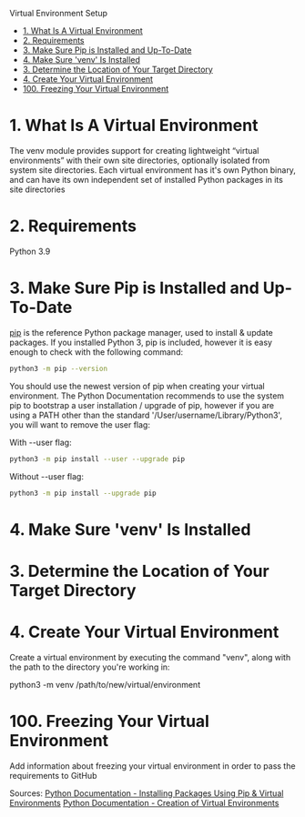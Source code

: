 Virtual Environment Setup

- [1. What Is A Virtual Environment](#1-what-is-a-virtual-environment)
- [2. Requirements](#2-requirements)
- [3. Make Sure Pip is Installed and Up-To-Date](#3-make-sure-pip-is-installed-and-up-to-date)
- [4. Make Sure 'venv' Is Installed](#4-make-sure-venv-is-installed)
- [3. Determine the Location of Your Target Directory](#3-determine-the-location-of-your-target-directory)
- [4. Create Your Virtual Environment](#4-create-your-virtual-environment)
- [100. Freezing Your Virtual Environment](#100-freezing-your-virtual-environment)

# 1. What Is A Virtual Environment

The venv module provides support for creating lightweight “virtual environments” with their own site directories, optionally isolated from system site directories. Each virtual environment has it's own Python binary, and can have its own independent set of installed Python packages in its site directories

# 2. Requirements

Python 3.9

# 3. Make Sure Pip is Installed and Up-To-Date

[pip](https://packaging.python.org/key_projects/#pip) is the reference Python package manager, used to install & update packages. If you installed Python 3, pip is included, however it is easy enough to check with the following command:

```bash
python3 -m pip --version
```

You should use the newest version of pip when creating your virtual environment. The Python Documentation recommends to use the system pip to bootstrap a user installation / upgrade of pip, however if you are using a PATH other than the standard '/User/username/Library/Python3', you will want to remove the user flag:

With --user flag:

```bash
python3 -m pip install --user --upgrade pip
```

Without --user flag:

```bash
python3 -m pip install --upgrade pip
```

# 4. Make Sure 'venv' Is Installed

# 3. Determine the Location of Your Target Directory

# 4. Create Your Virtual Environment

Create a virtual environment by executing the command "venv", along with the path to the directory you're working in:

python3 -m venv /path/to/new/virtual/environment

# 100. Freezing Your Virtual Environment

Add information about freezing your virtual environment in order to pass the requirements to GitHub

Sources:
[Python Documentation - Installing Packages Using Pip & Virtual Environments](https://packaging.python.org/guides/installing-using-pip-and-virtual-environments/#creating-a-virtual-environment)
[Python Documentation - Creation of Virtual Environments](https://docs.python.org/3/library/venv.html)
